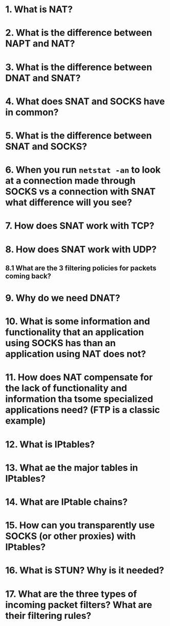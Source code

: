 # 1. What is NAT?

# 2. What is the difference between NAPT and NAT?

# 3. What is the difference between DNAT and SNAT?

# 4. What does SNAT and SOCKS have in common?

# 5. What is the difference between SNAT and SOCKS?

# 6. When you run `netstat -an` to look at a connection made through SOCKS vs a connection with SNAT what difference will you see?

# 7. How does SNAT work with TCP?

# 8. How does SNAT work with UDP?

## 8.1 What are the 3 filtering policies for packets coming back?

# 9. Why do we need DNAT?

# 10. What is some information and functionality that an application using SOCKS has than an application using NAT does not?

# 11. How does NAT compensate for the lack of functionality and information tha tsome specialized applications need? (FTP is a classic example)

# 12. What is IPtables?

# 13. What ae the major tables in IPtables?

# 14. What are IPtable chains?

# 15. How can you transparently use SOCKS (or other proxies) with IPtables?

# 16. What is STUN? Why is it needed?

# 17. What are the three types of incoming packet filters? What are their filtering rules?

